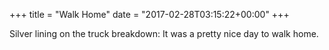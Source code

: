 +++
title = "Walk Home"
date = "2017-02-28T03:15:22+00:00"
+++

Silver lining on the truck breakdown: It was a pretty nice day to walk home.
			